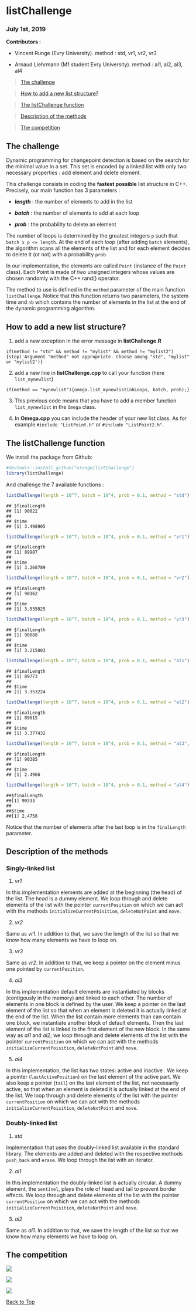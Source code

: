 <a id="top"></a>

<!-- 
%\VignetteEngine{knitr::rmarkdown} 
%\VignetteIndexEntry{listChallenge}
--> 

# listChallenge
### July 1st, 2019

**Contributors :**

* Vincent Runge (Evry University). method : std, vr1, vr2, vr3

* Arnaud Liehrmann (M1 student Evry University). method : al1, al2, al3, al4


> [The challenge](#challenge)

> [How to add a new list structure?](#list)

> [The listChallenge function](#function)

> [Description of the methods](#methods)

> [The competition](#competition)


<a id="challenge"></a>

## The challenge

Dynamic programming for changepoint detection is based on the search for the minimal value in a set. This set is encoded by a linked list with only two necessary properties : add element and delete element.

This challenge consists in coding the **fastest possible** list structure in C++. Precisely, our main function has 3 parameters :

- ***length*** : the number of elements to add in the list

- ***batch*** : the number of elements to add at each loop

- ***prob*** : the probability to delete an element

 
The number of loops is determined by the greatest integers `p` such that `batch x p <= length`. At the end of each loop (after adding `batch` elements), the algorithm scans all the elements of the list and for each element decides to delete it (or not) with a probability `prob`.

In our implementation, the elements are called `Point` (instance of the `Point` class). Each Point is made of two unsigned integers whose values are chosen randomly with the C++ rand() operator.

The method to use is defined in the `method` parameter of the main function `listChallenge`. Notice that this function returns two parameters, the system time and `nb` which contains the number of elements in the list at the end of the dynamic programming algorithm.

<a id="list"></a>

## How to add a new list structure?

1) add a new exception in the error message in **listChallenge.R**

`if(method != "std" && method != "mylist" && method != "mylist2"){stop('Argument "method" not appropriate. Choose among "std", "mylist" or "mylist2')}`

2) add a new line in **listChallenge.cpp** to call your function (here `list_mynewlist`)

`if(method == "mynewlist"){omega.list_mynewlist(nbLoops, batch, prob);}`

3) This previous code means that you have to add a member function `list_mynewlist` in the `Omega` class.

4) In **Omega.cpp** you can include the header of your new list class. As for example `#include "ListPoint.h"` or `#include "ListPoint2.h"`.


<a id="function"></a>

## The listChallenge function

We install the package from Github:


```r
#devtools::install_github("vrunge/listChallenge")
library(listChallenge)
```

And challenge the 7 available functions :

```r
listChallenge(length = 10^7, batch = 10^4, prob = 0.1, method = "std")
```

```
## $finalLength
## [1] 90022
## 
## $time
## [1] 3.498905
```

```r
listChallenge(length = 10^7, batch = 10^4, prob = 0.1, method = "vr1")
```

```
## $finalLength
## [1] 89987
## 
## $time
## [1] 3.260789
```

```r
listChallenge(length = 10^7, batch = 10^4, prob = 0.1, method = "vr2")
```

```
## $finalLength
## [1] 90362
## 
## $time
## [1] 3.535025
```

```r
listChallenge(length = 10^7, batch = 10^4, prob = 0.1, method = "vr3")
```

```
## $finalLength
## [1] 90088
## 
## $time
## [1] 3.215803
```

```r
listChallenge(length = 10^7, batch = 10^4, prob = 0.1, method = "al1")
```

```
## $finalLength
## [1] 89773
## 
## $time
## [1] 3.353224
```

```r
listChallenge(length = 10^7, batch = 10^4, prob = 0.1, method = "al2")
```

```
## $finalLength
## [1] 89615
## 
## $time
## [1] 3.377432
```

```r
listChallenge(length = 10^7, batch = 10^4, prob = 0.1, method = "al3", default_length= 10^7)
```

```
## $finalLength
## [1] 90385
## 
## $time
## [1] 2.4966
```

```r
listChallenge(length = 10^7, batch = 10^4, prob = 0.1, method = "al4")
```

```
##$finalLength
##[1] 90333
##
##$time
##[1] 2.4756
```

Notice that the number of elements after the last loop is in the `finalLength` parameter.

<a id="methods"></a>

## Description of the methods

### Singly-linked list

1) *vr1*

In this implementation elements are added at the beginning (the head) of the list. The head is a dummy element. We loop through and delete elements of the list with the pointer `currentPosition` on which we can act with the methods `initializeCurrentPoisition`, `deleteNxtPoint` and `move`.

2) *vr2*

Same as *vr1*. In addition to that, we save the length of the list so that we know how many elements we have to loop on.

3) *vr3*

Same as *vr2*. In addition to that, we keep a pointer on the element minus one pointed by `currentPosition`.

4) *al3*

In this implementation default elements are instantiated by blocks (contigously in the memory) and linked to each other. The number of elements in one block is defined by the user. We keep a pointer on the last element of the list so that when an element is deleted it is actually linked at the end of the list. When the list contain more elements than can contain one block, we instantiate another block of default elements. Then the last element of the list is linked to the first element of the new block. In the same way as *al1* and *al2*, we loop through and delete elements of the list with the pointer `currentPosition` on which we can act with the methods `initializeCurrentPoisition`, `deleteNxtPoint` and `move`.

5) *al4*

In this implementation, the list has two states: active and inactive . We keep a pointer (`lastActivePosition`) on the last element of the active part. We also keep a pointer (`tail`) on the last element of the list, not necessarily active, so that when an element is deleted it is actually linked at the end of the list. We loop through and delete elements of the list with the pointer `currentPosition` on which we can act with the methods `initializeCurrentPoisition`, `deleteNxtPoint` and `move`.

### Doubly-linked list

1) *std*

Implementation that uses the doubly-linked list available in the standard library. The elements are added and deleted with the respective methods `push_back` and `erase`. We loop through the list with an iterator.

2) *al1*

In this implementation the doubly-linked list is actually circular. A dummy element, the `sentinel`, plays the role of head and tail to prevent border effects. We loop through and delete elements of the list with the pointer `currentPosition` on which we can act with the methods `initializeCurrentPoisition`, `deleteNxtPoint` and `move`.

3) *al2*

Same as *al1*. In addition to that, we save the length of the list so that we know how many elements we have to loop on.

<a id="competition"></a>

## The competition

![ ](img/time_comp_plot.png)

![ ](img/time_comp_plot2.png)

![ ](img/time_comp_plot3.png)

[Back to Top](#top)
